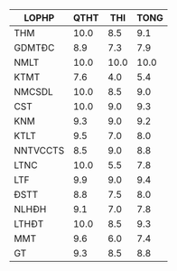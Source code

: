 |LOPHP   |QTHT|THI |TONG|
|--------|----|----|----|
|THM     |10.0|8.5 |9.1 |
|GDMTĐC  |8.9 |7.3 |7.9 |
|NMLT    |10.0|10.0|10.0|
|KTMT    |7.6 |4.0 |5.4 |
|NMCSDL  |10.0|8.5 |9.0 |
|CST     |10.0|9.0 |9.3 |
|KNM     |9.3 |9.0 |9.2 |
|KTLT    |9.5 |7.0 |8.0 |
|NNTVCCTS|8.5 |9.0 |8.8 |
|LTNC    |10.0|5.5 |7.8 |
|LTF     |9.9 |9.0 |9.4 |
|ĐSTT    |8.8 |7.5 |8.0 |
|NLHĐH   |9.1 |7.0 |7.8 |
|LTHĐT   |10.0|8.5 |9.3 |
|MMT     |9.6 |6.0 |7.4 |
|GT      |9.3 |8.5 |8.8 |
